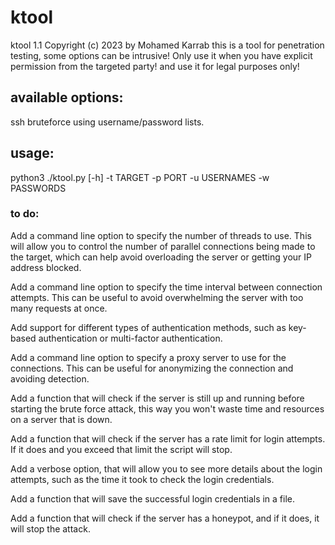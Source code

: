 # ktool
ktool 1.1 Copyright (c) 2023 by Mohamed Karrab
this is a tool for penetration testing, some options can be intrusive! Only use it when you have explicit permission from the targeted party! and use it for legal purposes only!



## available options:
ssh bruteforce using username/password lists.

## usage:
python3 ./ktool.py [-h] -t TARGET -p PORT -u USERNAMES -w PASSWORDS

### to do:
Add a command line option to specify the number of threads to use. This will allow you to control the number of parallel connections being made to the target, which can help avoid overloading the server or getting your IP address blocked.

Add a command line option to specify the time interval between connection attempts. This can be useful to avoid overwhelming the server with too many requests at once.

Add support for different types of authentication methods, such as key-based authentication or multi-factor authentication.

Add a command line option to specify a proxy server to use for the connections. This can be useful for anonymizing the connection and avoiding detection.

Add a function that will check if the server is still up and running before starting the brute force attack, this way you won't waste time and resources on a server that is down.

Add a function that will check if the server has a rate limit for login attempts. If it does and you exceed that limit the script will stop.

Add a verbose option, that will allow you to see more details about the login attempts, such as the time it took to check the login credentials.

Add a function that will save the successful login credentials in a file.

Add a function that will check if the server has a honeypot, and if it does, it will stop the attack.
